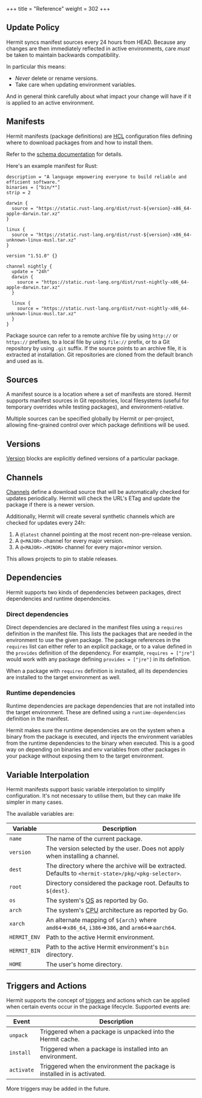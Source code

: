 +++
title = "Reference"
weight = 302
+++

## Update Policy

Hermit syncs manifest sources every 24 hours from HEAD. Because any changes
are then immediately reflected in active environments, care _must_ be taken
to maintain backwards compatibility.

In particular this means:

- _Never_ delete or rename versions.
- Take care when updating environment variables.

And in general think carefully about what impact your change will have if it
is applied to an active environment.

## Manifests

Hermit manifests (package definitions) are [HCL](https://github.com/alecthomas/hcl) 
configuration files defining where to download packages from and how to install them.

Refer to the [schema documentation](../schema) for details.

Here's an example manifest for Rust:

```hcl
description = "A language empowering everyone to build reliable and efficient software."
binaries = ["bin/*"]
strip = 2

darwin {
  source = "https://static.rust-lang.org/dist/rust-${version}-x86_64-apple-darwin.tar.xz"
}

linux {
  source = "https://static.rust-lang.org/dist/rust-${version}-x86_64-unknown-linux-musl.tar.xz"
}

version "1.51.0" {}

channel nightly {
  update = "24h"
  darwin {
    source = "https://static.rust-lang.org/dist/rust-nightly-x86_64-apple-darwin.tar.xz"
  }

  linux {
    source = "https://static.rust-lang.org/dist/rust-nightly-x86_64-unknown-linux-musl.tar.xz"
  }
}
```

Package source can refer to a remote archive file by using `http://` or `https://` prefixes, to a local file by using `file://` prefix, or to a Git repository by using `.git` suffix. 
If the source points to an archive file, it is extracted at installation. Git repositories are cloned from the default branch and used as is.

## Sources

A manifest source is a location where a set of manifests are stored. Hermit
supports manifest sources in Git repositories, local filesystems (useful for
temporary overrides while testing packages), and environment-relative.

Multiple sources can be specified globally by Hermit or per-project, allowing
fine-grained control over which package definitions will be used.

## Versions

[Version](../schema/version) blocks are explicitly defined versions of a particular package.

## Channels

[Channels](../schema/channel) define a download source that will be automatically checked for
updates periodically. Hermit will check the URL's ETag and update the package
if there is a newer version.

Additionally, Hermit will create several synthetic channels which are checked for updates every 24h:

1. A `@latest` channel pointing at the most recent non-pre-release version.
2. A `@<MAJOR>` channel for every major version.
3. A `@<MAJOR>.<MINOR>` channel for every major+minor version.

This allows projects to pin to stable releases.

## Dependencies

Hermit supports two kinds of dependencies between packages, direct dependencies and runtime dependencies.

### Direct dependencies

Direct dependencies are declared in the manifest files using a `requires` definition in the manifest file. 
This lists the packages that are needed in the environment to use the given package. 
The package references in the `requires` list can either refer to an explicit package, or to a value defined in the `provides` definition of the dependency.
For example, `requires = ["jre"]` would work with any package defining `provides = ["jre"]` in its definition.

When a package with `requires` definition is installed, all its dependencies are installed to the target environment as well.

### Runtime dependencies

Runtime dependencies are package dependencies that are not installed into the target environment.
These are defined using a `runtime-dependencies` definition in the manifest.

Hermit makes sure the runtime dependencies are on the system when a binary from the package is executed, and injects the environment variables from the runtime dependencies to the binary when executed.
This is a good way on depending on binaries and env variables from other packages in your package without exposing them to the target environment.

## Variable Interpolation

Hermit manifests support basic variable interpolation to simplify
configuration. It's not necessary to utilise them, but they can make life
simpler in many cases.

The available variables are:

| Variable     | Description |
|--------------|-------------|
| `name`       | The name of the current package. |
| `version`    | The version selected by the user. Does not apply when installing a channel. |
| `dest`       | The directory where the archive will be extracted.<br/> Defaults to `<hermit-state>/pkg/<pkg-selector>`. |
| `root`       | Directory considered the package root. Defaults to `${dest}`.
| `os`         | The system's [OS](https://github.com/golang/go/blob/master/src/go/build/syslist.go) as reported by Go. |
| `arch`       | The system's [CPU](https://github.com/golang/go/blob/master/src/go/build/syslist.go) architecture as reported by Go. |
| `xarch`      | An alternate mapping of `${arch}` where `amd64`=>`x86_64`,  `i386`=>`386`, and `arm64`=>`aarch64`. |
| `HERMIT_ENV` | Path to the active Hermit environment. |
| `HERMIT_BIN` | Path to the active Hermit environment's `bin` directory. |
| `HOME`       | The user's home directory. |

## Triggers and Actions

Hermit supports the concept of [triggers](../schema/on) and actions which can
be applied when certain events occur in the package lifecycle. Supported events are:

| Event         | Description |
|---------------|-------------|
| `unpack`      | Triggered when a package is unpacked into the Hermit cache. |
| `install`     | Triggered when a package is installed into an environment. |
| `activate`    | Triggered when the environment the package is installed in is activated. |

More triggers may be added in the future.
